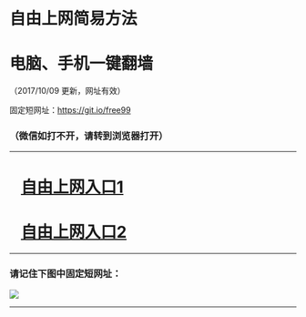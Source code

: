 ﻿# 自由上网简易方法

# 电脑、手机一键翻墙

（2017/10/09 更新，网址有效）

固定短网址：https://git.io/free99

### （微信如打不开，请转到浏览器打开）


***





# &nbsp;&nbsp; <a href="http://ft28915766.fwq-tz-1001.info/fwqtz01.html?t=100900126711 " target="_blank">自由上网入口1</a>
# &nbsp;&nbsp; <a href="http://ft215283507.fwq-tz-1002.info/fwqtz02.html?t=1009001445 " target="_blank">自由上网入口2</a>
***

### 请记住下图中固定短网址：

<img src="https://s3-us-west-2.amazonaws.com/fwq-1001/yjfq-20170905okok.png" /> 


***

